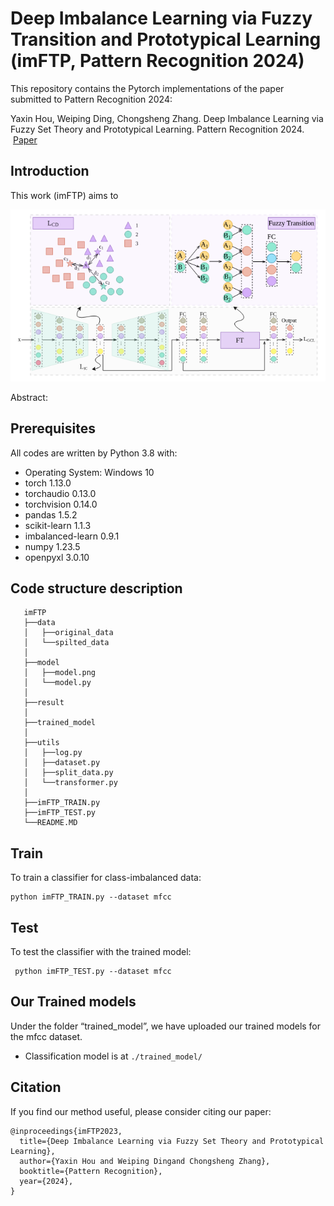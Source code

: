 # Deep Imbalance Learning via Fuzzy Transition and Prototypical Learning (imFTP, Pattern Recognition 2024)

This repository contains the Pytorch implementations of the paper submitted to Pattern Recognition 2024:

Yaxin Hou, Weiping Ding, Chongsheng Zhang. Deep Imbalance Learning via Fuzzy Set Theory and Prototypical Learning. Pattern Recognition 2024. &nbsp; &nbsp;[Paper]()

## Introduction
 
This work (imFTP) aims to 

![image](model/model.png)

Abstract: 

## Prerequisites

All codes are written by Python 3.8 with:

* Operating System: Windows 10
* torch              1.13.0
* torchaudio         0.13.0
* torchvision        0.14.0
* pandas             1.5.2
* scikit-learn       1.1.3
* imbalanced-learn   0.9.1
* numpy              1.23.5
* openpyxl           3.0.10

## Code structure description

```
   imFTP
   ├──data
   │   ├──original_data  
   │   └──spilted_data
   │
   ├──model
   │   ├──model.png
   │   └──model.py
   │
   ├──result
   │
   ├──trained_model
   │   
   ├──utils
   │   ├──log.py
   │   ├──dataset.py
   │   ├──split_data.py
   │   └──transformer.py 
   │
   ├──imFTP_TRAIN.py
   ├──imFTP_TEST.py
   └──README.MD
```   
  
## Train
  
  To train a classifier for class-imbalanced data:

   ```
   python imFTP_TRAIN.py --dataset mfcc
   ```
  
## Test
 
  To test the classifier with the trained model:

  ```
   python imFTP_TEST.py --dataset mfcc
   ```

## Our Trained models
Under the folder “trained_model”, we have uploaded our trained models for the mfcc dataset.

*  Classification model is at `./trained_model/`

## Citation

If you find our method useful, please consider citing our paper:

  ```
  @inproceedings{imFTP2023,
    title={Deep Imbalance Learning via Fuzzy Set Theory and Prototypical Learning},
    author={Yaxin Hou and Weiping Dingand Chongsheng Zhang},
    booktitle={Pattern Recognition},
    year={2024},
  }
  ```
